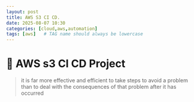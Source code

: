 ```yaml
---
layout: post
title: AWS S3 CI CD.
date: 2025-08-07 10:30
categories: [cloud,aws,automation]
tags: [aws]   # TAG name should always be lowercase
---
```





# 🚀 AWS s3 CI CD Project

> it is far more effective and efficient to take steps to avoid a problem than to deal with the consequences of that problem after it has occurred